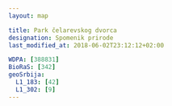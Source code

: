 ```yaml
---
layout: map

title: Park čelarevskog dvorca
designation: Spomenik prirode
last_modified_at: 2018-06-02T23:12:12+02:00

WDPA: [388831]
BioRaS: [342]
geoSrbija:
  L1_183: [42]
  L1_302: [9]
---
```

